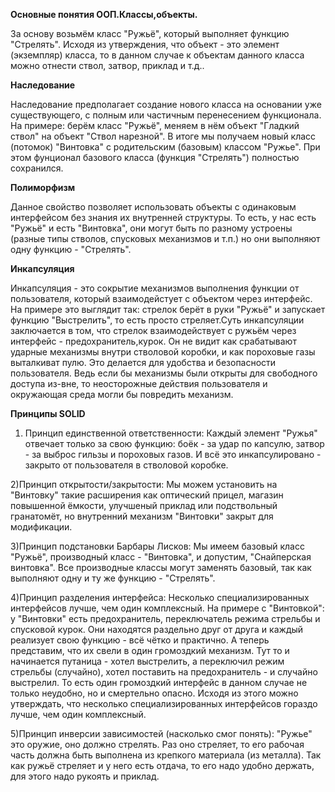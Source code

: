 **Основные понятия ООП.Классы,объекты.**

За основу возьмём класс "Ружьё", который выполняет функцию "Стрелять". Исходя из утверждения, что объект - это элемент (экземпляр) класса, то в данном случае к объектам данного класса можно отнести ствол, затвор, приклад и т.д..

**Наследование**

Наследование предполагает создание нового класса на основании уже существующего, с полным или частичным перенесением функционала. На примере: берём класс "Ружьё", меняем в нём объект "Гладкий ствол" на объект "Ствол нарезной". В итоге мы получаем новый класс (потомок) "Винтовка" с родительским (базовым) классом "Ружье". При этом фунционал базового класса (функция "Стрелять") полностью сохранился.

**Полиморфизм**

Данное свойство позволяет использовать объекты с одинаковым интерфейсом без знания их внутренней структуры.
То есть, у нас есть "Ружьё" и есть "Винтовка", они могут быть по разному устроены (разные типы стволов, спусковых 
механизмов и т.п.) но они выполняют одну функцию - "Стрелять". 

**Инкапсуляция**

Инкапсуляция - это сокрытие механизмов выполнения функции от пользователя, который взаимодейстует с объектом через интерфейс.
На примере это выглядит так: стрелок берёт в руки "Ружьё" и запускает функцию "Выстрелить", то есть просто стреляет.Суть инкапсуляции заключается в том, что стрелок взаимодействует с ружьём через интерфейс - предохранитель,курок. Он не видит как срабатывают ударные механизмы внутри стволовой коробки, и как пороховые газы выталкиват пулю. Это делается для удобства и безопасности пользователя. Ведь если бы механизмы были открыты для свободного доступа из-вне, то неосторожные действия пользователя и окружающая среда могли бы повредить механизм.

**Принципы SOLID**

1) Принцип единственной ответственности:
Каждый элемент "Ружья" отвечает только за свою функцию: боёк - за удар по капсулю, затвор - за выброс гильзы и пороховых газов. И всё это инкапсулировано - закрыто от пользователя в стволовой коробке.

2)Принцип открытости/закрытости:
Мы можем установить на "Винтовку" такие расширения как оптический прицел, магазин повышенной ёмкости, улучшеный приклад или подствольный гранатомёт, но внутренний механизм "Винтовки" закрыт для модификации.

3)Принцип подстановки Барбары Лисков:
Мы имеем базовый класс "Ружьё", производный класс - "Винтовка", и допустим, "Снайперская винтовка". Все производные классы могут заменять базовый, так как выполняют одну и ту же функцию - "Стрелять". 

4)Принцип разделения интерфейса:
Несколько специализированных интерфейсов лучше, чем один комплексный. На примере с "Винтовкой": у "Винтовки" есть предохранитель, переключатель режима стрельбы и спусковой курок. Они находятся раздельно друг от друга и каждый реализует свою функцию - всё чётко и практично. А теперь представим, что их свели в один громоздкий механизм. Тут то и начинается путаница - хотел выстрелить, а переключил режим стрельбы (случайно), хотел поставить на предохранитель - и случайно выстрелил. То есть один громоздкий интерфейс в данном случае не только неудобно, но и смертельно опасно. Исходя из этого можно утверждать, что несколько специализированных интерфейсов гораздо лучше, чем один комплексный. 

5)Принцип инверсии зависимостей (насколько смог понять):
"Ружье" это оружие, оно должно стрелять. Раз оно стреляет, то его рабочая часть должна быть выполнена из крепкого материала (из металла). Так как ружьё стреляет и у него есть отдача, то его надо удобно держать, для этого надо рукоять и приклад.


